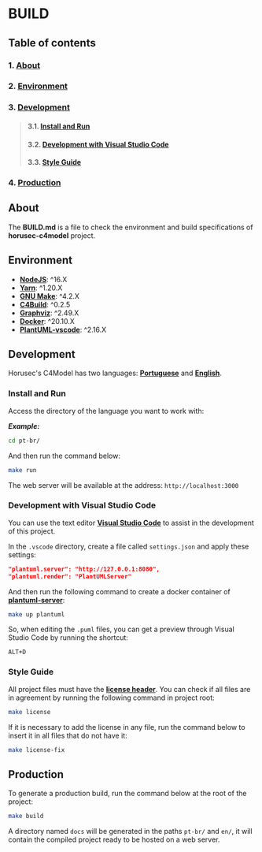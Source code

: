 # **BUILD**

## **Table of contents** 
### 1. [**About**](#about)
### 2. [**Environment**](#environment)
### 3. [**Development**](#development)
>#### 3.1. [**Install and Run**](#install-and-run)
>#### 3.2. [**Development with Visual Studio Code**](#development-with-visual-studio-code)
>#### 3.3. [**Style Guide**](#style-guide)
### 4. [**Production**](#production)       

## **About**

The **BUILD.md** is a file to check the environment and build specifications of **horusec-c4model** project.


## **Environment**

- [**NodeJS**](https://nodejs.org/en/): ^16.X
- [**Yarn**](https://yarnpkg.com/): ^1.20.X
- [**GNU Make**](https://www.gnu.org/software/make/): ^4.2.X
- [**C4Build**](https://github.com/adrianvlupu/C4-Builder): ^0.2.5
- [**Graphviz**](https://graphviz.org/download/): ^2.49.X
- [**Docker**](https://www.docker.com/get-started): ^20.10.X
- [**PlantUML-vscode**](https://marketplace.visualstudio.com/items?itemName=jebbs.plantuml): ^2.16.X

## **Development**

Horusec's C4Model has two languages: [**Portuguese**](./pt-br) and [**English**](./en).

### **Install and Run**

Access the directory of the language you want to work with:

_**Example:**_

```bash
cd pt-br/
```

And then run the command below:

```bash
make run
```

The web server will be available at the address: `http://localhost:3000`

### **Development with Visual Studio Code**

You can use the text editor [**Visual Studio Code**](https://code.visualstudio.com) to assist in the development of this project.

In the `.vscode` directory, create a file called `settings.json` and apply these settings:

```json
"plantuml.server": "http://127.0.0.1:8080",
"plantuml.render": "PlantUMLServer"
```

And then run the following command to create a docker container of [**plantuml-server**](https://plantuml.com/server):

```bash
make up plantuml
```

So, when editing the `.puml` files, you can get a preview through Visual Studio Code by running the shortcut:

```keyboard
ALT+D
```

### **Style Guide**

All project files must have the [**license header**](./copyright.txt). You can check if all files are in agreement by running the following command in project root:

```bash
make license
```

If it is necessary to add the license in any file, run the command below to insert it in all files that do not have it:

```bash
make license-fix
```

## **Production**

To generate a production build, run the command below at the root of the project:

```bash
make build
```

A directory named `docs` will be generated in the paths `pt-br/` and `en/`, it will contain the compiled project ready to be hosted on a web server.
